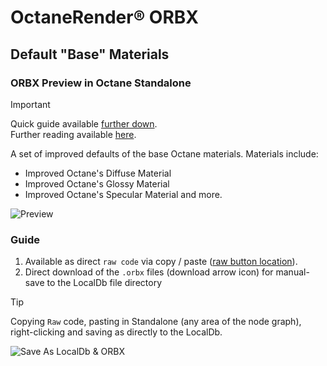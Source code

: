 
# OctaneRender® ORBX

## Default "Base" Materials
### ORBX Preview in Octane Standalone

> [!IMPORTANT]
> Quick guide available [further down]().  
> Further reading available [here](https://skientia.co/cgi/octane-orbx).

A set of improved defaults of the base Octane materials. Materials include:
* Improved Octane's Diffuse Material
* Improved Octane's Glossy Material
* Improved Octane's Specular Material
and more.

![Preview]()

### Guide
1. Available as direct `raw code` via copy / paste ([raw button location](https://docs.github.com/assets/cb-67542/mw-1440/images/help/repository/raw-file-button.webp)).
2. Direct download of the `.orbx` files (download arrow icon) for manual-save to the LocalDb file directory

> [!TIP]
> Copying `Raw` code, pasting in Standalone (any area of the node graph), right-clicking and saving as directly to the LocalDb.

![Save As LocalDb & ORBX](https://images.squarespace-cdn.com/content/v1/608815d80fda1f2c79e48753/69cae674-969b-4ad9-8792-260fce55066c/octane-standalone-save-as-localdb-orbx.jpeg)
